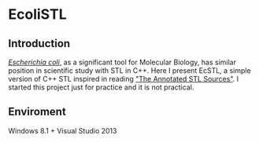 # EcoliSTL


## Introduction
 [*Escherichia coli*](http://en.wikipedia.org/wiki/Escherichia_coli), as a significant tool for Molecular Biology, has similar position in scientific study with STL in C++. Here I present EcSTL, a simple version of C++ STL inspired in reading ["The Annotated STL Sources"](http://www.amazon.cn/STL%E6%BA%90%E7%A0%81%E5%89%96%E6%9E%90-%E4%BE%AF%E6%8D%B7/dp/B00116JFS0). I started this project just for practice and it is not practical. 

 

## Enviroment
 Windows 8.1 + Visual Studio 2013


